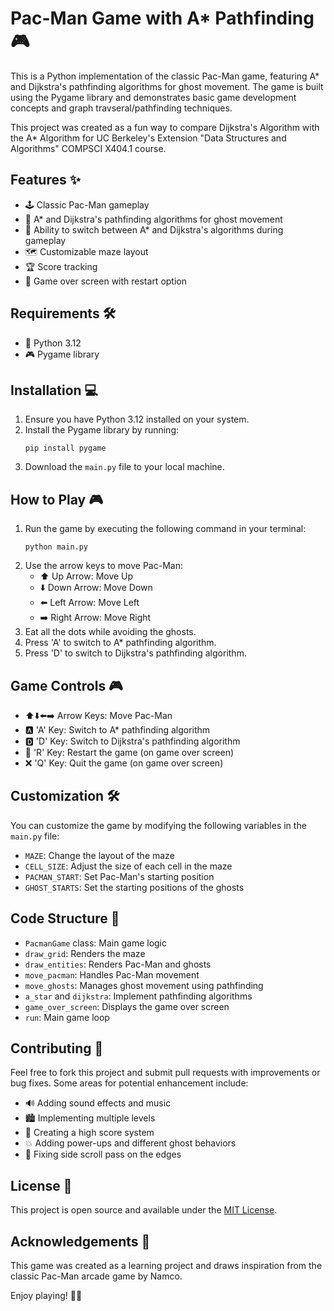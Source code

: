 # Pac-Man Game with A* Pathfinding 🎮

This is a Python implementation of the classic Pac-Man game, featuring A* and Dijkstra's pathfinding algorithms for ghost movement. The game is built using the Pygame library and demonstrates basic game development concepts and graph travseral/pathfinding techniques.

This project was created as a fun way to compare Dijkstra's Algorithm with the A* Algorithm for UC Berkeley's Extension "Data Structures and Algorithms" COMPSCI X404.1 course.

## Features ✨

- 🕹️ Classic Pac-Man gameplay
- 🤖 A* and Dijkstra's pathfinding algorithms for ghost movement
- 🔄 Ability to switch between A* and Dijkstra's algorithms during gameplay
- 🗺️ Customizable maze layout
- 🏆 Score tracking
- 🚀 Game over screen with restart option

## Requirements 🛠️

- 🐍 Python 3.12
- 🎮 Pygame library

## Installation 💻

1. Ensure you have Python 3.12 installed on your system.
2. Install the Pygame library by running:
   ```
   pip install pygame
   ```
3. Download the `main.py` file to your local machine.

## How to Play 🎮

1. Run the game by executing the following command in your terminal:
   ```
   python main.py
   ```
2. Use the arrow keys to move Pac-Man:
   - ⬆️ Up Arrow: Move Up
   - ⬇️ Down Arrow: Move Down
   - ⬅️ Left Arrow: Move Left
   - ➡️ Right Arrow: Move Right
3. Eat all the dots while avoiding the ghosts.
4. Press 'A' to switch to A* pathfinding algorithm.
5. Press 'D' to switch to Dijkstra's pathfinding algorithm.

## Game Controls 🎮

- ⬆️⬇️⬅️➡️ Arrow Keys: Move Pac-Man
- 🅰️ 'A' Key: Switch to A* pathfinding algorithm
- 🅳 'D' Key: Switch to Dijkstra's pathfinding algorithm
- 🔄 'R' Key: Restart the game (on game over screen)
- ❌ 'Q' Key: Quit the game (on game over screen)

## Customization 🛠️

You can customize the game by modifying the following variables in the `main.py` file:

- `MAZE`: Change the layout of the maze
- `CELL_SIZE`: Adjust the size of each cell in the maze
- `PACMAN_START`: Set Pac-Man's starting position
- `GHOST_STARTS`: Set the starting positions of the ghosts

## Code Structure 📂

- `PacmanGame` class: Main game logic
- `draw_grid`: Renders the maze
- `draw_entities`: Renders Pac-Man and ghosts
- `move_pacman`: Handles Pac-Man movement
- `move_ghosts`: Manages ghost movement using pathfinding
- `a_star` and `dijkstra`: Implement pathfinding algorithms
- `game_over_screen`: Displays the game over screen
- `run`: Main game loop

## Contributing 🤝

Feel free to fork this project and submit pull requests with improvements or bug fixes. Some areas for potential enhancement include:

- 🔊 Adding sound effects and music
- 🏙️ Implementing multiple levels
- 🏅 Creating a high score system
- 💥 Adding power-ups and different ghost behaviors
- 🐛 Fixing side scroll pass on the edges

## License 📜

This project is open source and available under the [MIT License](https://opensource.org/licenses/MIT).

## Acknowledgements 🙏

This game was created as a learning project and draws inspiration from the classic Pac-Man arcade game by Namco.

Enjoy playing! 🎉👾
